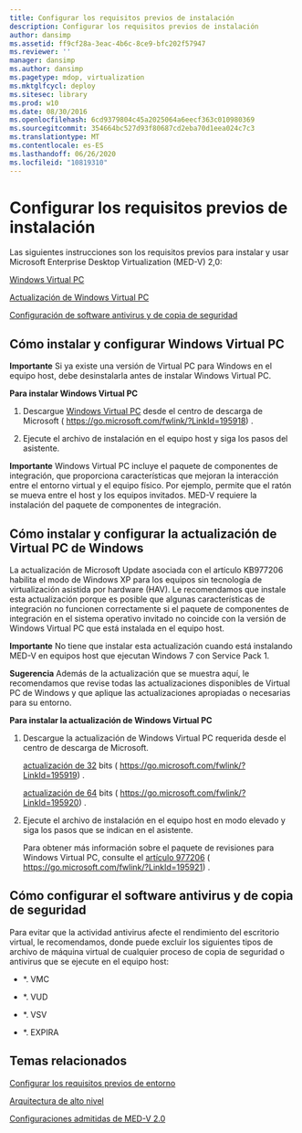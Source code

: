 ```yaml
---
title: Configurar los requisitos previos de instalación
description: Configurar los requisitos previos de instalación
author: dansimp
ms.assetid: ff9cf28a-3eac-4b6c-8ce9-bfc202f57947
ms.reviewer: ''
manager: dansimp
ms.author: dansimp
ms.pagetype: mdop, virtualization
ms.mktglfcycl: deploy
ms.sitesec: library
ms.prod: w10
ms.date: 08/30/2016
ms.openlocfilehash: 6cd9379804c45a2025064a6eecf363c010980369
ms.sourcegitcommit: 354664bc527d93f80687cd2eba70d1eea024c7c3
ms.translationtype: MT
ms.contentlocale: es-ES
ms.lasthandoff: 06/26/2020
ms.locfileid: "10819310"
---
```

# Configurar los requisitos previos de instalación


Las siguientes instrucciones son los requisitos previos para instalar y usar Microsoft Enterprise Desktop Virtualization (MED-V) 2,0:

[Windows Virtual PC](#bkmk-howtoinstallandconfiguremicrosoftvirtualpc7)

[Actualización de Windows Virtual PC](#bkmk-howtoinstallandconfiguremicrosoftvirtualpc7update)

[Configuración de software antivirus y de copia de seguridad](#bkmk-antivirusbackupsoftwareconfiguration)

## <a href="" id="bkmk-howtoinstallandconfiguremicrosoftvirtualpc7"></a>Cómo instalar y configurar Windows Virtual PC


**Importante**  Si ya existe una versión de Virtual PC para Windows en el equipo host, debe desinstalarla antes de instalar Windows Virtual PC.

 

**Para instalar Windows Virtual PC**

1.  Descargue [Windows Virtual PC](https://go.microsoft.com/fwlink/?LinkId=195918) desde el centro de descarga de Microsoft ( https://go.microsoft.com/fwlink/?LinkId=195918) .

2.  Ejecute el archivo de instalación en el equipo host y siga los pasos del asistente.

**Importante**  Windows Virtual PC incluye el paquete de componentes de integración, que proporciona características que mejoran la interacción entre el entorno virtual y el equipo físico. Por ejemplo, permite que el ratón se mueva entre el host y los equipos invitados. MED-V requiere la instalación del paquete de componentes de integración.

 

## <a href="" id="bkmk-howtoinstallandconfiguremicrosoftvirtualpc7update"></a>Cómo instalar y configurar la actualización de Virtual PC de Windows


La actualización de Microsoft Update asociada con el artículo KB977206 habilita el modo de Windows XP para los equipos sin tecnología de virtualización asistida por hardware (HAV). Le recomendamos que instale esta actualización porque es posible que algunas características de integración no funcionen correctamente si el paquete de componentes de integración en el sistema operativo invitado no coincide con la versión de Windows Virtual PC que está instalada en el equipo host.

**Importante**  No tiene que instalar esta actualización cuando está instalando MED-V en equipos host que ejecutan Windows 7 con Service Pack 1.

 

**Sugerencia**  Además de la actualización que se muestra aquí, le recomendamos que revise todas las actualizaciones disponibles de Virtual PC de Windows y que aplique las actualizaciones apropiadas o necesarias para su entorno.

 

**Para instalar la actualización de Windows Virtual PC**

1.  Descargue la actualización de Windows Virtual PC requerida desde el centro de descarga de Microsoft.

    [actualización de 32](https://go.microsoft.com/fwlink/?LinkId=195919) bits ( https://go.microsoft.com/fwlink/?LinkId=195919) .

    [actualización de 64](https://go.microsoft.com/fwlink/?LinkId=195920) bits ( https://go.microsoft.com/fwlink/?LinkId=195920) .

2.  Ejecute el archivo de instalación en el equipo host en modo elevado y siga los pasos que se indican en el asistente.

    Para obtener más información sobre el paquete de revisiones para Windows Virtual PC, consulte el [artículo 977206](https://go.microsoft.com/fwlink/?LinkId=195921) ( https://go.microsoft.com/fwlink/?LinkId=195921) .

## <a href="" id="bkmk-antivirusbackupsoftwareconfiguration"></a>Cómo configurar el software antivirus y de copia de seguridad


Para evitar que la actividad antivirus afecte el rendimiento del escritorio virtual, le recomendamos, donde puede excluir los siguientes tipos de archivo de máquina virtual de cualquier proceso de copia de seguridad o antivirus que se ejecute en el equipo host:

-   \*. VMC

-   \*. VUD

-   \*. VSV

-   \*. EXPIRA

## Temas relacionados


[Configurar los requisitos previos de entorno](configure-environment-prerequisites.md)

[Arquitectura de alto nivel](high-level-architecturemedv2.md)

[Configuraciones admitidas de MED-V 2.0](med-v-20-supported-configurations.md)

 

 





